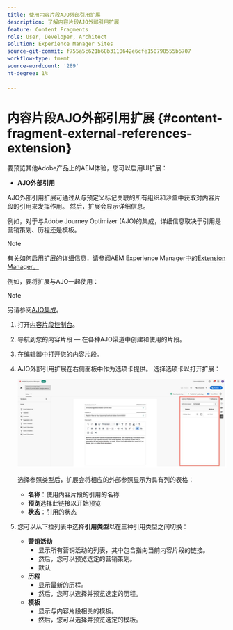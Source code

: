 ```yaml
---
title: 使用内容片段AJO外部引用扩展
description: 了解内容片段AJO外部引用扩展
feature: Content Fragments
role: User, Developer, Architect
solution: Experience Manager Sites
source-git-commit: f755a5c621b68b3110642e6cfe150798555b6707
workflow-type: tm+mt
source-wordcount: '289'
ht-degree: 1%

---
```



# 内容片段AJO外部引用扩展 {#content-fragment-external-references-extension}

要预览其他Adobe产品上的AEM体验，您可以启用UI扩展：

* **AJO外部引用**

AJO外部引用扩展可通过从与预定义标记关联的所有组织和沙盒中获取对内容片段的引用来发挥作用。 然后，扩展会显示详细信息。

例如，对于与Adobe Journey Optimizer (AJO)的集成，详细信息取决于引用是营销策划、历程还是模板。

>[!NOTE]
>
>有关如何启用扩展的详细信息，请参阅AEM Experience Manager中的[Extension Manager。](https://developer.adobe.com/uix/docs/extension-manager/)

例如，要将扩展与AJO一起使用：

>[!NOTE]
>
>另请参阅[AJO集成](https://experienceleague.adobe.com/zh-hans/docs/journey-optimizer/using/integrations/aem-fragments)。

1. 打开[内容片段控制台](/help/sites-cloud/administering/content-fragments/overview.md#content-fragments-console)。

1. 导航到您的内容片段 — 在各种AJO渠道中创建和使用的片段。

1. 在[编辑器](/help/sites-cloud/administering/content-fragments/managing.md#editing-the-content-of-your-fragment)中打开您的内容片段。

1. AJO外部引用扩展在右侧面板中作为选项卡提供。 选择选项卡以打开扩展：

   ![AJO外部引用扩展](/help/sites-cloud/administering/content-fragments/assets/cf-ajo-fragment-external-references-extension.png)

   选择参照类型后，扩展会将相应的外部参照显示为具有列的表格：

   * **名称**：使用内容片段的引用的名称
   * **预览**&#x200B;选择此链接以开始预览
   * **状态**：引用的状态

1. 您可以从下拉列表中选择&#x200B;**引用类型**&#x200B;以在三种引用类型之间切换：

   * **营销活动**
      * 显示所有营销活动的列表，其中包含指向当前内容片段的链接。
      * 然后，您可以预览选定的营销策划。
      * 默认
   * **历程**
      * 显示最新的历程。
      * 然后，您可以选择并预览选定的历程。
   * **模板**
      * 显示与内容片段相关的模板。
      * 然后，您可以选择并预览选定的模板。